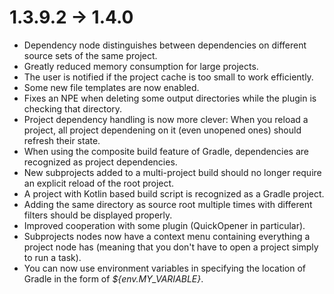 # 1.3.9.2 -> 1.4.0

- Dependency node distinguishes between dependencies on different source sets of the same project.
- Greatly reduced memory consumption for large projects.
- The user is notified if the project cache is too small to work efficiently.
- Some new file templates are now enabled.
- Fixes an NPE when deleting some output directories while the plugin is checking that directory.
- Project dependency handling is now more clever: When you reload a project, all project dependening on it (even unopened ones) should refresh their state.
- When using the composite build feature of Gradle, dependencies are recognized as project dependencies.
- New subprojects added to a multi-project build should no longer require an explicit reload of the root project.
- A project with Kotlin based build script is recognized as a Gradle project.
- Adding the same directory as source root multiple times with different filters should be displayed properly.
- Improved cooperation with some plugin (QuickOpener in particular).
- Subprojects nodes now have a context menu containing everything a project node has (meaning that you don't have to open a project simply to run a task).
- You can now use environment variables in specifying the location of Gradle in the form of *${env.MY_VARIABLE}*.

